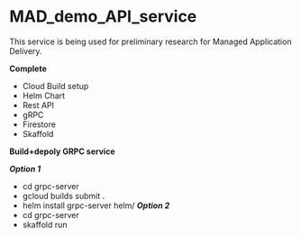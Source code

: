 # MAD_demo_API_service

This service is being used for preliminary research for Managed Application Delivery. 

**Complete**
  * Cloud Build setup
  * Helm Chart
  * Rest API    
  * gRPC
  * Firestore
  * Skaffold

**Build+depoly GRPC service**
 
  ***Option 1***
  * cd grpc-server
  * gcloud builds submit .
  * helm install grpc-server helm/
  ***Option 2***
  * cd grpc-server
  * skaffold run

    
  

    